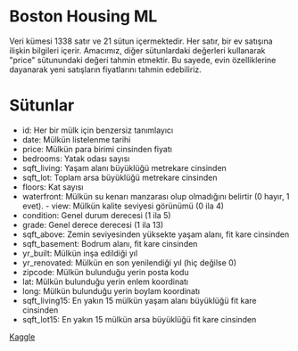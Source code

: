 # Boston Housing ML
Veri kümesi 1338 satır ve 21 sütun içermektedir. Her satır, bir ev satışına ilişkin bilgileri içerir. Amacımız, diğer sütunlardaki değerleri kullanarak "price" sütunundaki değeri tahmin etmektir. Bu sayede, evin özelliklerine dayanarak yeni satışların fiyatlarını tahmin edebiliriz.

# Sütunlar
- id: Her bir mülk için benzersiz tanımlayıcı
- date: Mülkün listelenme tarihi
- price: Mülkün para birimi cinsinden fiyatı
- bedrooms: Yatak odası sayısı
- sqft_living: Yaşam alanı büyüklüğü metrekare cinsinden
- sqft_lot: Toplam arsa büyüklüğü metrekare cinsinden
- floors: Kat sayısı
- waterfront: Mülkün su kenarı manzarası olup olmadığını belirtir (0 hayır, 1 evet). - view: Mülkün kalite seviyesi görünümü (0 ila 4)
- condition: Genel durum derecesi (1 ila 5)
- grade: Genel derece derecesi (1 ila 13)
- sqft_above: Zemin seviyesinden yüksekte yaşam alanı, fit kare cinsinden
- sqft_basement: Bodrum alanı, fit kare cinsinden
- yr_built: Mülkün inşa edildiği yıl
- yr_renovated: Mülkün en son yenilendiği yıl (hiç değilse 0)
- zipcode: Mülkün bulunduğu yerin posta kodu
- lat: Mülkün bulunduğu yerin enlem koordinatı
- long: Mülkün bulunduğu yerin boylam koordinatı
- sqft_living15: En yakın 15 mülkün yaşam alanı büyüklüğü fit kare cinsinden
- sqft_lot15: En yakın 15 mülkün arsa büyüklüğü fit kare cinsinden

[Kaggle](https://www.kaggle.com/datasets/sukhmandeepsinghbrar/housing-price-dataset)